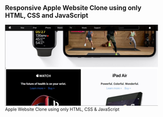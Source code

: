 ## Responsive Apple Website Clone using only HTML, CSS and JavaScript
![](Readme/client-side.JPG)
Apple Website Clone using only HTML, CSS & JavaScript
